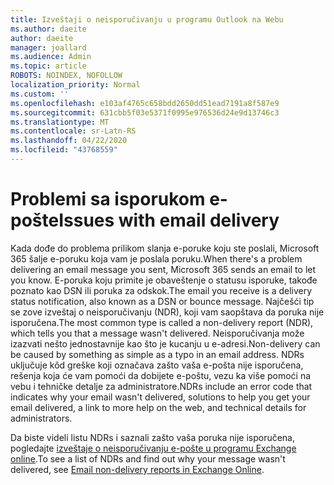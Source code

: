```yaml
---
title: Izveštaji o neisporučivanju u programu Outlook na Webu
ms.author: daeite
author: daeite
manager: joallard
ms.audience: Admin
ms.topic: article
ROBOTS: NOINDEX, NOFOLLOW
localization_priority: Normal
ms.custom: ''
ms.openlocfilehash: e103af4765c658bdd2650dd51ead7191a8f587e9
ms.sourcegitcommit: 631cbb5f03e5371f0995e976536d24e9d13746c3
ms.translationtype: MT
ms.contentlocale: sr-Latn-RS
ms.lasthandoff: 04/22/2020
ms.locfileid: "43768559"
---
```

# <a name="issues-with-email-delivery"></a><span data-ttu-id="1e3c7-102">Problemi sa isporukom e-pošte</span><span class="sxs-lookup"><span data-stu-id="1e3c7-102">Issues with email delivery</span></span>

<span data-ttu-id="1e3c7-103">Kada dođe do problema prilikom slanja e-poruke koju ste poslali, Microsoft 365 šalje e-poruku koja vam je poslala poruku.</span><span class="sxs-lookup"><span data-stu-id="1e3c7-103">When there's a problem delivering an email message you sent, Microsoft 365 sends an email to let you know.</span></span> <span data-ttu-id="1e3c7-104">E-poruka koju primite je obaveštenje o statusu isporuke, takođe poznato kao DSN ili poruka za odskok.</span><span class="sxs-lookup"><span data-stu-id="1e3c7-104">The email you receive is a delivery status notification, also known as a DSN or bounce message.</span></span> <span data-ttu-id="1e3c7-105">Najčešći tip se zove izveštaj o neisporučivanju (NDR), koji vam saopštava da poruka nije isporučena.</span><span class="sxs-lookup"><span data-stu-id="1e3c7-105">The most common type is called a non-delivery report (NDR), which tells you that a message wasn't delivered.</span></span> <span data-ttu-id="1e3c7-106">Neisporučivanja može izazvati nešto jednostavnije kao što je kucanju u e-adresi.</span><span class="sxs-lookup"><span data-stu-id="1e3c7-106">Non-delivery can be caused by something as simple as a typo in an email address.</span></span> <span data-ttu-id="1e3c7-107">NDRs uključuje kôd greške koji označava zašto vaša e-pošta nije isporučena, rešenja koja će vam pomoći da dobijete e-poštu, vezu ka više pomoći na vebu i tehničke detalje za administratore.</span><span class="sxs-lookup"><span data-stu-id="1e3c7-107">NDRs include an error code that indicates why your email wasn't delivered, solutions to help you get your email delivered, a link to more help on the web, and technical details for administrators.</span></span>

<span data-ttu-id="1e3c7-108">Da biste videli listu NDRs i saznali zašto vaša poruka nije isporučena, pogledajte [izveštaje o neisporučivanju e-pošte u programu Exchange online](https://docs.microsoft.com/exchange/mail-flow-best-practices/non-delivery-reports-in-exchange-online/non-delivery-reports-in-exchange-online).</span><span class="sxs-lookup"><span data-stu-id="1e3c7-108">To see a list of NDRs and find out why your message wasn't delivered, see [Email non-delivery reports in Exchange Online](https://docs.microsoft.com/exchange/mail-flow-best-practices/non-delivery-reports-in-exchange-online/non-delivery-reports-in-exchange-online).</span></span>